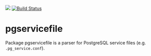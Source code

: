 [![](https/godoc.org/github.com/jackc/pgservicefile?status.svg)](https/godoc.org/github.com/jackc/pgservicefile)
[![Build Status](https/travis-ci.org/jackc/pgservicefile.svg)](https/travis-ci.org/jackc/pgservicefile)

# pgservicefile

Package pgservicefile is a parser for PostgreSQL service files (e.g. `.pg_service.conf`).
